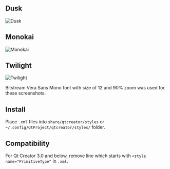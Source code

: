 Dusk
----
![Dusk][1]

Monokai
-------
![Monokai][2]

Twilight
--------
![Twilight][3]

Bitstream Vera Sans Mono font with size of 12 and 90% zoom was used for these screenshots.

Install
--------

Place `.xml` files into `share/qtcreator/styles` or `~/.config/QtProject/qtcreator/styles/` folder.

Compatibility
-------------

For Qt Creator 3.0 and below, remove line which starts with `<style name="PrimitiveType"` in `.xml`.

  [1]: http://i.imgur.com/xbQveHw.png
  [2]: http://i.imgur.com/Vjxpuer.png
  [3]: http://i.imgur.com/XT2Jlza.png
